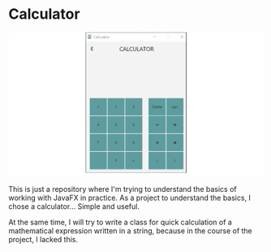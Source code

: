 # Calculator
<p align="center"> <img alt="Calculator" src="https://github.com/BeatusCrow/Calculator/blob/main/calculator.gif" /></p>


This is just a repository where I'm trying to understand the basics of working with JavaFX in practice. As a project to understand the basics, I chose a calculator... Simple and useful.

At the same time, I will try to write a class for quick calculation of a
mathematical expression written in a string, because in the course of the project, I lacked this.
